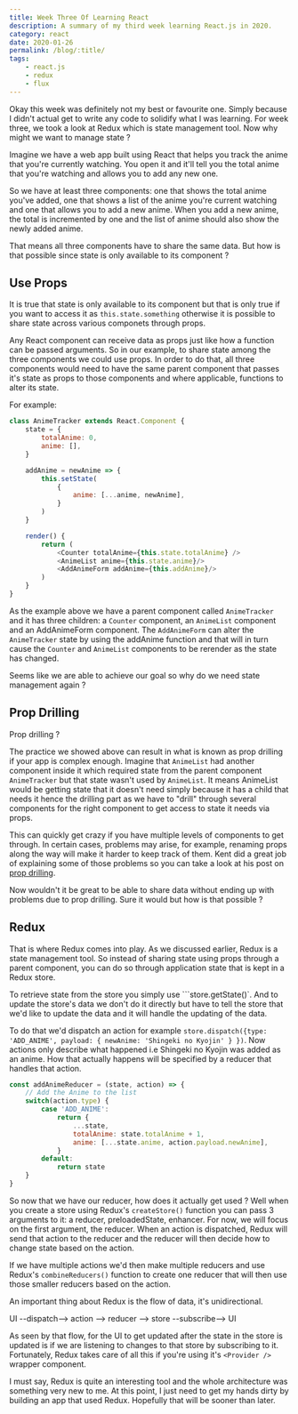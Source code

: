 ```yaml
--- 
title: Week Three Of Learning React
description: A summary of my third week learning React.js in 2020.
category: react
date: 2020-01-26
permalink: /blog/:title/
tags:
    - react.js
    - redux
    - flux
---
```


Okay this week was definitely not my best or favourite one. Simply because I didn't actual get to write any code to solidify what I was learning. For week three, we took a look at Redux which is state management tool. Now why might we want to manage state ?

<!--more-->

Imagine we have a web app built using React that helps you track the anime that you're currently watching. You open it and it'll tell you the total anime that you're watching and allows you to add any new one.

So we have at least three components: one that shows the total anime you've added, one that shows a list of the anime you're current watching and one that allows you to add a new anime. When you add a new anime, the total is incremented by one and the list of anime should also show the newly added anime.

That means all three components have to share the same data. But how is that possible since state is only available to its component ?

## Use Props

It is true that state is only available to its component but that is only true if you want to access it as ```this.state.something``` otherwise it is possible to share state across various componets through props.

Any React component can receive data as props just like how a function can be passed arguments. So in our example, to share state among the three components we could use props. In order to do that, all three components would need to have the same parent component that passes it's state as props to those components and where applicable, functions to alter its state.

For example:

```javascript
class AnimeTracker extends React.Component {
	state = {
		totalAnime: 0,
		anime: [],
	}

	addAnime = newAnime => {
		this.setState(
			{
				anime: [...anime, newAnime],
			}
		)
	}

	render() {
		return (
			<Counter totalAnime={this.state.totalAnime} />
			<AnimeList anime={this.state.anime}/>
			<AddAnimeForm addAnime={this.addAnime}/>
		)
	}
}
```

As the example above we have a parent component called ```AnimeTracker``` and it has three children: a ```Counter``` component, an ```AnimeList``` component and an AddAnimeForm component. The ```AddAnimeForm``` can alter the ```AnimeTracker``` state by using the addAnime function and that will in turn cause the ```Counter``` and ```AnimeList``` components to be rerender as the state has changed.

Seems like we are able to achieve our goal so why do we need state management again ?

## Prop Drilling

Prop drilling ?

The practice we showed above can result in what is known as prop drilling if your app is complex enough. Imagine that ```AnimeList``` had another component inside it which required state from the parent component ```AnimeTracker``` but that state wasn't used by ```AnimeList```. It means AnimeList would be getting state that it doesn't need simply because it has a child that needs it hence the drilling part as we have to "drill" through several components for the right component to get access to state it needs via props.

This can quickly get crazy if you have multiple levels of components to get through. In certain cases, problems may arise, for example, renaming props along the way will make it harder to keep track of them. Kent did a great job of explaining some of those problems so you can take a look at his post on <a href="https://kentcdodds.com/blog/prop-drilling" target="_blank">prop drilling</a>.

Now wouldn't it be great to be able to share data without ending up with problems due to prop drilling. Sure it would but how is that possible ?

## Redux

That is where Redux comes into play. As we discussed earlier, Redux is a state management tool. So instead of sharing state using props through a parent component, you can do so through application state that is kept in a Redux store.

To retrieve state from the store you simply use ```store.getState()`. And to update the store's data we don't do it directly but have to tell the store that we'd like to update the data and it will handle the updating of the data.

To do that we'd dispatch an action for example ```store.dispatch({type: 'ADD_ANIME', payload: { newAnime: 'Shingeki no Kyojin' } })```. Now actions only describe what happened i.e Shingeki no Kyojin was added as an anime. How that actually happens will be specified by a reducer that handles that action.

```javascript
const addAnimeReducer = (state, action) => {
	// Add the Anime to the list
	switch(action.type) {
		case 'ADD_ANIME':
			return {
				...state,
				totalAnime: state.totalAnime + 1,
				anime: [...state.anime, action.payload.newAnime],
			}
		default:
			return state
	}
}
```

So now that we have our reducer, how does it actually get used ? Well when you create a store using Redux's ```createStore()``` function you can pass 3 arguments to it: a reducer, preloadedState, enhancer. For now, we will focus on the first argument, the reducer. When an action is dispatched, Redux will send that action to the reducer and the reducer will then decide how to change state based on the action.

If we have multiple actions we'd then make multiple reducers and use Redux's ```combineReducers()``` function to create one reducer that will then use those smaller reducers based on the action.

An important thing about Redux is the flow of data, it's unidirectional. 

UI --dispatch--> action --> reducer --> store --subscribe--> UI

As seen by that flow, for the UI to get updated after the state in the store is updated is if we are listening to changes to that store by subscribing to it. Fortunately, Redux takes care of all this if you're using it's ```<Provider />``` wrapper component.

I must say, Redux is quite an interesting tool and the whole architecture was something very new to me. At this point, I just need to get my hands dirty by building an app that used Redux. Hopefully that will be sooner than later.
